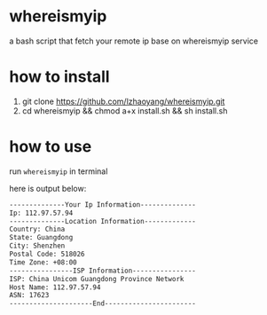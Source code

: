 # whereismyip
a bash script that fetch your remote ip base on whereismyip service

# how to install
1. git clone https://github.com/lzhaoyang/whereismyip.git
2. cd whereismyip && chmod a+x install.sh && sh install.sh

# how to use
run `whereismyip` in terminal

here is output below:

```md
--------------Your Ip Information--------------
Ip: 112.97.57.94
--------------Location Information-------------
Country: China
State: Guangdong
City: Shenzhen
Postal Code: 518026
Time Zone: +08:00
----------------ISP Information----------------
ISP: China Unicom Guangdong Province Network
Host Name: 112.97.57.94
ASN: 17623
---------------------End-----------------------


```